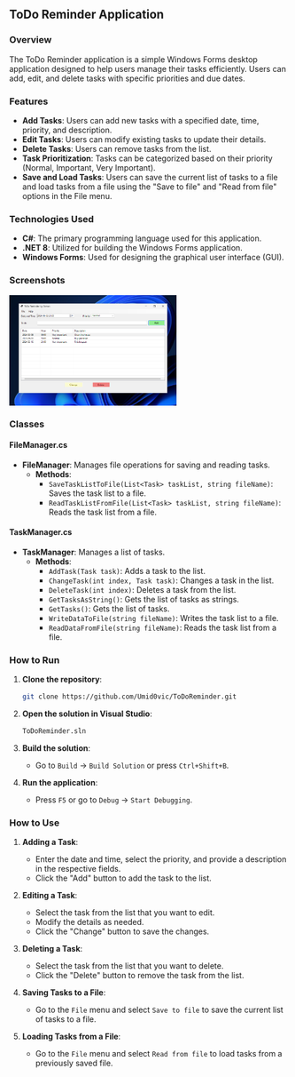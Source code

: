 ## ToDo Reminder Application

### Overview

The ToDo Reminder application is a simple Windows Forms desktop application designed to help users manage their tasks efficiently. Users can add, edit, and delete tasks with specific priorities and due dates.

### Features

- **Add Tasks**: Users can add new tasks with a specified date, time, priority, and description.
- **Edit Tasks**: Users can modify existing tasks to update their details.
- **Delete Tasks**: Users can remove tasks from the list.
- **Task Prioritization**: Tasks can be categorized based on their priority (Normal, Important, Very Important).
- **Save and Load Tasks**: Users can save the current list of tasks to a file and load tasks from a file using the "Save to file" and "Read from file" options in the File menu.

### Technologies Used

- **C#**: The primary programming language used for this application.
- **.NET 8**: Utilized for building the Windows Forms application.
- **Windows Forms**: Used for designing the graphical user interface (GUI).

### Screenshots

<div style="display: flex; justify-content: space-between;">
    <img src="Images/ToDoReminderMainForm.PNG" alt="ToDo Reminder Main Form" width="60%">
</div>

### Classes

#### FileManager.cs

- **FileManager**: Manages file operations for saving and reading tasks.
  - **Methods**:
    - `SaveTaskListToFile(List<Task> taskList, string fileName)`: Saves the task list to a file.
    - `ReadTaskListFromFile(List<Task> taskList, string fileName)`: Reads the task list from a file.

#### TaskManager.cs

- **TaskManager**: Manages a list of tasks.
  - **Methods**:
    - `AddTask(Task task)`: Adds a task to the list.
    - `ChangeTask(int index, Task task)`: Changes a task in the list.
    - `DeleteTask(int index)`: Deletes a task from the list.
    - `GetTasksAsString()`: Gets the list of tasks as strings.
    - `GetTasks()`: Gets the list of tasks.
    - `WriteDataToFile(string fileName)`: Writes the task list to a file.
    - `ReadDataFromFile(string fileName)`: Reads the task list from a file.

### How to Run

1. **Clone the repository**:
   ```bash
   git clone https://github.com/Umid0vic/ToDoReminder.git
   ```

2. **Open the solution in Visual Studio**:
   ```bash
   ToDoReminder.sln
   ```

3. **Build the solution**:
   - Go to `Build` -> `Build Solution` or press `Ctrl+Shift+B`.

4. **Run the application**:
   - Press `F5` or go to `Debug` -> `Start Debugging`.

### How to Use

1. **Adding a Task**:
   - Enter the date and time, select the priority, and provide a description in the respective fields.
   - Click the "Add" button to add the task to the list.

2. **Editing a Task**:
   - Select the task from the list that you want to edit.
   - Modify the details as needed.
   - Click the "Change" button to save the changes.

3. **Deleting a Task**:
   - Select the task from the list that you want to delete.
   - Click the "Delete" button to remove the task from the list.

4. **Saving Tasks to a File**:
   - Go to the `File` menu and select `Save to file` to save the current list of tasks to a file.

5. **Loading Tasks from a File**:
   - Go to the `File` menu and select `Read from file` to load tasks from a previously saved file.